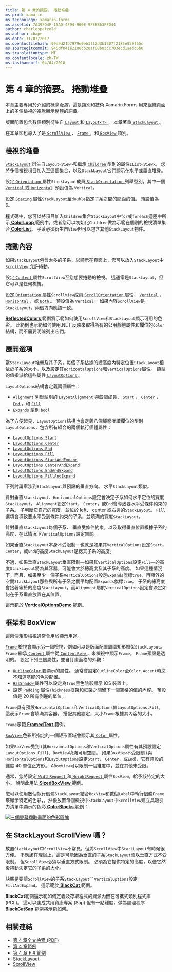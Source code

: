 ```yaml
---
title: 第 4 章的摘要。 捲動堆疊
ms.prod: xamarin
ms.technology: xamarin-forms
ms.assetid: 7A39FD4F-15AD-4F94-960E-9FEEB63FFD44
author: charlespetzold
ms.author: chape
ms.date: 11/07/2017
ms.openlocfilehash: 09a9d21b7979e0eb3f12d3b1207f2185e059f65c
ms.sourcegitcommit: 945df041e2180cb20af08b83cc703ecd1aedc6b0
ms.translationtype: MT
ms.contentlocale: zh-TW
ms.lasthandoff: 04/04/2018
---
```

# <a name="summary-of-chapter-4-scrolling-the-stack"></a>第 4 章的摘要。 捲動堆疊

本章主要專用於介紹的概念*配置*，這是類別和技術 Xamarin.Forms 用來組織頁面上的多個檢視的視覺顯示整體的詞彙。

版面配置包含數個類別衍生自[ `Layout` ](https://developer.xamarin.com/api/type/Xamarin.Forms.Layout/)和[ `Layout<T>` ](https://developer.xamarin.com/api/type/Xamarin.Forms.Layout%3CT%3E/)。 本章著重[ `StackLayout` ](https://developer.xamarin.com/api/type/Xamarin.Forms.StackLayout/)。

在本章節也導入了是[ `ScrollView` ](https://developer.xamarin.com/api/type/Xamarin.Forms.ScrollView/)， [ `Frame` ](https://developer.xamarin.com/api/type/Xamarin.Forms.Frame/)，和[ `BoxView` ](https://developer.xamarin.com/api/type/Xamarin.Forms.BoxView/)類別。

## <a name="stacks-of-views"></a>檢視的堆疊

[`StackLayout`](https://developer.xamarin.com/api/type/Xamarin.Forms.StackLayout/) 衍生自`Layout<View>`和繼承[ `Children` ](https://developer.xamarin.com/api/type/Xamarin.Forms.Layout%3CT%3E/)型別的屬性`IList<View>`。 您將多個檢視項目加入至這個集合，以及`StackLayout`它們顯示在水平或垂直堆疊。

設定[ `Orientation` ](https://developer.xamarin.com/api/property/Xamarin.Forms.StackLayout.Orientation/)屬性`StackLayout`成員[ `StackOrientation` ](https://developer.xamarin.com/api/type/Xamarin.Forms.StackOrientation/)列舉型別，其中一個[ `Vertical` ](https://developer.xamarin.com/api/field/Xamarin.Forms.StackOrientation.Vertical/)或[`Horizontal`](https://developer.xamarin.com/api/field/Xamarin.Forms.StackOrientation.Horizontal/). 預設值為 `Vertical`。

設定[ `Spacing` ](https://developer.xamarin.com/api/property/Xamarin.Forms.StackLayout.Spacing/)屬性`StackLayout`至`double`指定子系之間的間距的值。 預設值為 6。

程式碼中，您可以將項目加入`Children`集合`StackLayout`中`for`或`foreach`迴圈中所示[ **ColorLoop** ](https://github.com/xamarin/xamarin-forms-book-samples/tree/master/Chapter04/ColorLoop)範例中，或者您可以初始化`Children`做為示範在個別的檢視清單集合[ **ColorList**](https://github.com/xamarin/xamarin-forms-book-samples/tree/master/Chapter04/ColorList)。 子系必須衍生自`View`但可以包含其他`StackLayout`物件。

## <a name="scrolling-content"></a>捲動內容

如果`StackLayout`包含太多的子系，以顯示在頁面上，您可以放入`StackLayout`中[ `ScrollView` ](https://developer.xamarin.com/api/type/Xamarin.Forms.ScrollView/)允許捲動。

設定[ `Content` ](https://developer.xamarin.com/api/property/Xamarin.Forms.ScrollView.Content/)屬性`ScrollView`至您想要捲動的檢視。 這通常是`StackLayout`，但它可以是任何檢視。

設定[ `Orientation` ](https://developer.xamarin.com/api/property/Xamarin.Forms.ScrollView.Orientation/)屬性`ScrollView`成員[ `ScrollOrientation` ](https://developer.xamarin.com/api/type/Xamarin.Forms.ScrollOrientation/)屬性， [ `Vertical` ](https://developer.xamarin.com/api/field/Xamarin.Forms.ScrollOrientation.Vertical/)， [ `Horizontal` ](https://developer.xamarin.com/api/field/Xamarin.Forms.ScrollOrientation.Horizontal/)，或[ `Both` ](https://developer.xamarin.com/api/field/Xamarin.Forms.ScrollOrientation.Both/)。 預設值為 `Vertical`。 如果內容`ScrollView`是`StackLayout`，兩個方向應該一致。

[ **ReflectedColors** ](https://github.com/xamarin/xamarin-forms-book-samples/tree/master/Chapter04/ReflectedColors)範例將示範如何使用`ScrollView`和`StackLayout`顯示可用的色彩。 此範例也示範如何使用.NET 反映來取得所有的公用靜態屬性和欄位的`Color`結構，而不需要明確列出它們。

## <a name="the-expands-option"></a>展開選項

當`StackLayout`堆疊及其子系，每個子系佔據的總高度內特定位置`StackLayout`相依於子系的大小，以及設定其`HorizontalOptions`和`VerticalOptions`屬性。 類型的值指派給這些屬性[ `LayoutOptions` ](http://developer.xamstage.com/api/type/Xamarin.Forms.LayoutOptions/)。

`LayoutOptions`結構會定義兩個屬性：

- [`Alignment`](https://developer.xamarin.com/api/property/Xamarin.Forms.LayoutOptions.Alignment/) 列舉型別的[ `LayoutAlignment` ](https://developer.xamarin.com/api/type/Xamarin.Forms.LayoutAlignment/)與四個成員， [ `Start` ](https://developer.xamarin.com/api/field/Xamarin.Forms.LayoutAlignment.Start/)， [ `Center` ](https://developer.xamarin.com/api/field/Xamarin.Forms.LayoutAlignment.Center/)， [ `End` ](https://developer.xamarin.com/api/field/Xamarin.Forms.LayoutAlignment.End/)，和 [`Fill`](https://developer.xamarin.com/api/field/Xamarin.Forms.LayoutAlignment.Fill/)
- [`Expands`](https://developer.xamarin.com/api/property/Xamarin.Forms.LayoutOptions.Expands/) 型別 `bool`

為了方便起見，`LayoutOptions`結構也會定義八個靜態唯讀欄位的型別`LayoutOptions`，包含所有組合的兩個執行個體屬性：

- [`LayoutOptions.Start`](https://developer.xamarin.com/api/field/Xamarin.Forms.LayoutOptions.Start/)
- [`LayoutOptions.Center`](https://developer.xamarin.com/api/field/Xamarin.Forms.LayoutOptions.Center/)
- [`LayoutOptions.End`](https://developer.xamarin.com/api/field/Xamarin.Forms.LayoutOptions.End/)
- [`LayoutOptions.Fill`](https://developer.xamarin.com/api/field/Xamarin.Forms.LayoutOptions.Fill/)
- [`LayoutOptions.StartAndExpand`](https://developer.xamarin.com/api/field/Xamarin.Forms.LayoutOptions.StartAndExpand/)
- [`LayoutOptions.CenterAndExpand`](https://developer.xamarin.com/api/field/Xamarin.Forms.LayoutOptions.CenterAndExpand/)
- [`LayoutOptions.EndAndExpand`](https://developer.xamarin.com/api/field/Xamarin.Forms.LayoutOptions.EndAndExpand/)
- [`LayoutOptions.FillAndExpand`](https://developer.xamarin.com/api/field/Xamarin.Forms.LayoutOptions.FillAndExpand/)

下列討論牽涉到`StackLayout`與預設的垂直方向。 水平`StackLayout`類似。

針對垂直`StackLayout`、`HorizontalOptions`設定會決定子系如何水平定位的寬度`StackLayout`。 `Alignment`設定`Start`， `Center`，或`End`會導致要水平受條件約束的子系。 子判斷它自己的寬度，並位於 left、 center 或右邊的`StackLayout`。 `Fill`選項會導致要水平受到條件約束的子系，並填滿的寬度`StackLayout`。

針對垂直`StackLayout`每個子系、 垂直受條件約束，以及取得垂直位置根據子系的高度，在此情況下`VerticalOptions`設定無關。

如果垂直`StackLayout`本身不受限制&mdash;也就是如果其`VerticalOptions`設定`Start`， `Center`，或`End`的高度`StackLayout`是總其子系的高度。

不過，如果垂直`StackLayout`垂直限制&mdash;如果其`VerticalOptions`設定`Fill`&mdash;的高度`StackLayout`將為其容器，可能會大於總高度及其子系的高度。 如果這種情況下，而且，如果至少一個子系`VerticalOptions`設定`Expands`旗標`true`，再額外的空間`StackLayout`那些與所有子系之間平均配置`Expands`旗標`true`。 子系的總高度會接著等於的高度`StackLayout`，而`Alignment`屬於`VerticalOptions`設定會決定如何在子系垂直放置在其位置。

這示範於[ **VerticalOptionsDemo** ](https://github.com/xamarin/xamarin-forms-book-samples/tree/master/Chapter04/VerticalOptionsDemo)範例。

## <a name="frame-and-boxview"></a>框架和 BoxView

這兩個矩形檢視通常會用於顯示用途。

[ `Frame` ](https://developer.xamarin.com/api/type/Xamarin.Forms.Frame/)檢視會顯示另一個檢視，例如可以是版面配置周圍矩形框架`StackLayout`。 `Frame` 繼承[ `Content` ](https://developer.xamarin.com/api/property/Xamarin.Forms.ContentView.Content/)屬性從[ `ContentView` ](https://developer.xamarin.com/api/type/Xamarin.Forms.ContentView/) ，來檢視中顯示`Frame`。 `Frame`預設是透明的。 設定下列三個屬性，並自訂畫面格的外觀：

- [ `OutlineColor` ](https://developer.xamarin.com/api/property/Xamarin.Forms.Frame.OutlineColor/)要顯示的屬性。 通常會設定`OutlineColor`至`Color.Accent`時您不知道基礎的色彩配置。
- [ `HasShadow` ](https://developer.xamarin.com/api/property/Xamarin.Forms.Frame.HasShadow/)屬性可以設定為`true`黑色陰影顯示 iOS 裝置上。
- 設定[ `Padding` ](https://developer.xamarin.com/api/property/Xamarin.Forms.Layout.Padding/)屬性`Thickness`框架和框架之間留下一個空格的值的內容。 預設值是 20 所有側邊的單位。

`Frame`具有預設`HorizontalOptions`和`VerticalOptions`值`LayoutOptions.Fill`，這表示`Frame`會填滿其容器。 搭配其他設定，大小`Frame`根據其內容的大小。

`Frame`示範[ **FramedText** ](https://github.com/xamarin/xamarin-forms-book-samples/tree/master/Chapter04/FramedText)範例。

[ `BoxView` ](https://developer.xamarin.com/api/type/Xamarin.Forms.BoxView/)色彩所指定的一個矩形區域會顯示其[ `Color` ](https://developer.xamarin.com/api/property/Xamarin.Forms.BoxView.Color/)屬性。

如果`BoxView`受到 (其`HorizontalOptions`和`VerticalOptions`屬性有其預設設定`LayoutOptions.Fill`)、`BoxView`填滿可用空間。 如果`BoxView`不受限制 (與`HorizontalOptions`和`LayoutOptions`設定`Start`， `Center`，或`End`)，它有預設的維度 40 單位正方形。 A`BoxView`可以限制一個維度中，並在其他未受限。

通常，您將設定[ `WidthRequest` ](https://developer.xamarin.com/api/property/Xamarin.Forms.VisualElement.WidthRequest/)和[ `HeightRequest` ](https://developer.xamarin.com/api/property/Xamarin.Forms.VisualElement.HeightRequest/)屬性`BoxView`，給予該特定的大小。 說明此用法[ **SizedBoxView** ](https://github.com/xamarin/xamarin-forms-book-samples/tree/master/Chapter04/SizedBoxView)範例。

您可以使用數個執行個體`StackLayout`結合`BoxView`和數個`Label`中執行個體`Frame`來顯示特定的色彩，，然後放置每個檢視中`StackLayout`中`ScrollView`建立具吸引力清單中顯示的色彩[ **ColorBlocks** ](https://github.com/xamarin/xamarin-forms-book-samples/tree/master/Chapter04/ColorBlocks)範例：

[![三個螢幕擷取畫面的色彩區塊](images/ch04fg11-small.png "的色彩清單")](images/ch04fg11-large.png#lightbox "色彩的清單")

## <a name="a-scrollview-in-a-stacklayout"></a>在 StackLayout ScrollView 嗎？

放置`StackLayout`中`ScrollView`不常見，但將`ScrollView`中`StackLayout`有時候很方便。 不應該在理論上，這是可能因為垂直的子系`StackLayout`會以垂直方式不受限制。 但`ScrollView`必須以垂直方式限制。 必須為它提供特定的高度，以便它然後捲動決定它的子系的大小。

訣竅是要讓`ScrollView`的子系`StackLayout``VerticalOptions`設定`FillAndExpand`。 這示範於[ **BlackCat** ](https://github.com/xamarin/xamarin-forms-book-samples/tree/master/Chapter04/BlackCat)範例。

**BlackCat**範例還示範如何定義及存取程式的資源內嵌在可攜式類別程式庫 (PCL)。 這可以達成共用資產專案 (Sap) 但有一點難度，做為處理程序[ **BlackCatSap** ](https://github.com/xamarin/xamarin-forms-book-samples/tree/master/Chapter04/BlackCatSap)範例將示範如何。



## <a name="related-links"></a>相關連結

- [第 4 章全文檢索 (PDF)](https://download.xamarin.com/developer/xamarin-forms-book/XamarinFormsBook-Ch04-Apr2016.pdf)
- [第 4 章範例](https://github.com/xamarin/xamarin-forms-book-samples/tree/master/Chapter04)
- [第 4 章 F # 範例](https://github.com/xamarin/xamarin-forms-book-samples/tree/master/Chapter04/FS)
- [StackLayout](~/xamarin-forms/user-interface/layouts/stack-layout.md)
- [ScrollView](~/xamarin-forms/user-interface/layouts/scroll-view.md)
